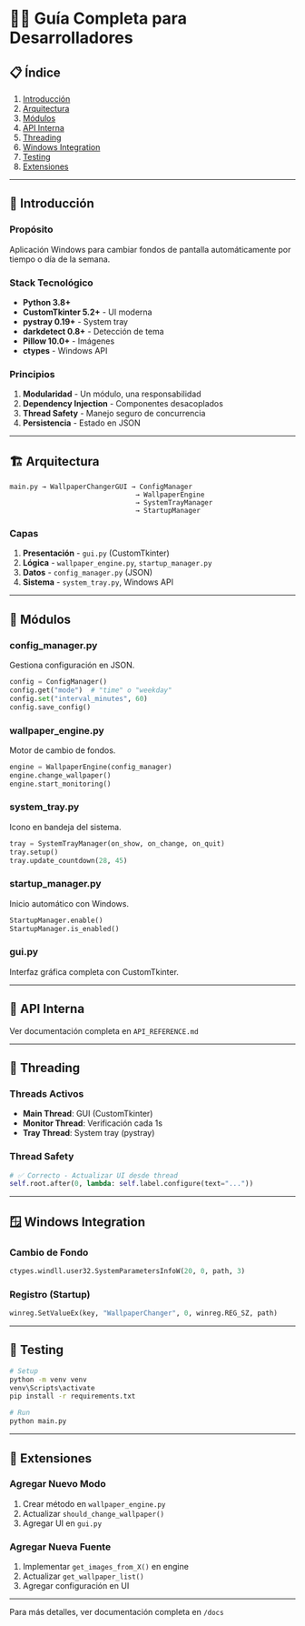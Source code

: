 # 👨‍💻 Guía Completa para Desarrolladores

## 📋 Índice

1. [Introducción](#introducción)
2. [Arquitectura](#arquitectura)
3. [Módulos](#módulos)
4. [API Interna](#api-interna)
5. [Threading](#threading)
6. [Windows Integration](#windows-integration)
7. [Testing](#testing)
8. [Extensiones](#extensiones)

---

## 🎯 Introducción

### Propósito
Aplicación Windows para cambiar fondos de pantalla automáticamente por tiempo o día de la semana.

### Stack Tecnológico
- **Python 3.8+**
- **CustomTkinter 5.2+** - UI moderna
- **pystray 0.19+** - System tray
- **darkdetect 0.8+** - Detección de tema
- **Pillow 10.0+** - Imágenes
- **ctypes** - Windows API

### Principios
1. **Modularidad** - Un módulo, una responsabilidad
2. **Dependency Injection** - Componentes desacoplados
3. **Thread Safety** - Manejo seguro de concurrencia
4. **Persistencia** - Estado en JSON

---

## 🏗️ Arquitectura

```
main.py → WallpaperChangerGUI → ConfigManager
                               → WallpaperEngine
                               → SystemTrayManager
                               → StartupManager
```

### Capas
1. **Presentación** - `gui.py` (CustomTkinter)
2. **Lógica** - `wallpaper_engine.py`, `startup_manager.py`
3. **Datos** - `config_manager.py` (JSON)
4. **Sistema** - `system_tray.py`, Windows API

---

## 🔧 Módulos

### config_manager.py
Gestiona configuración en JSON.

```python
config = ConfigManager()
config.get("mode")  # "time" o "weekday"
config.set("interval_minutes", 60)
config.save_config()
```

### wallpaper_engine.py
Motor de cambio de fondos.

```python
engine = WallpaperEngine(config_manager)
engine.change_wallpaper()
engine.start_monitoring()
```

### system_tray.py
Icono en bandeja del sistema.

```python
tray = SystemTrayManager(on_show, on_change, on_quit)
tray.setup()
tray.update_countdown(28, 45)
```

### startup_manager.py
Inicio automático con Windows.

```python
StartupManager.enable()
StartupManager.is_enabled()
```

### gui.py
Interfaz gráfica completa con CustomTkinter.

---

## 📡 API Interna

Ver documentación completa en `API_REFERENCE.md`

---

## 🧵 Threading

### Threads Activos
- **Main Thread**: GUI (CustomTkinter)
- **Monitor Thread**: Verificación cada 1s
- **Tray Thread**: System tray (pystray)

### Thread Safety
```python
# ✅ Correcto - Actualizar UI desde thread
self.root.after(0, lambda: self.label.configure(text="..."))
```

---

## 🪟 Windows Integration

### Cambio de Fondo
```python
ctypes.windll.user32.SystemParametersInfoW(20, 0, path, 3)
```

### Registro (Startup)
```python
winreg.SetValueEx(key, "WallpaperChanger", 0, winreg.REG_SZ, path)
```

---

## 🧪 Testing

```bash
# Setup
python -m venv venv
venv\Scripts\activate
pip install -r requirements.txt

# Run
python main.py
```

---

## 🚀 Extensiones

### Agregar Nuevo Modo
1. Crear método en `wallpaper_engine.py`
2. Actualizar `should_change_wallpaper()`
3. Agregar UI en `gui.py`

### Agregar Nueva Fuente
1. Implementar `get_images_from_X()` en engine
2. Actualizar `get_wallpaper_list()`
3. Agregar configuración en UI

---

Para más detalles, ver documentación completa en `/docs`
